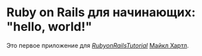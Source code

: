 # Ruby on Rails для начинающих: "hello, world!"
Это первое приложение для [*RubyonRailsTutorial*](http://www.railstutorial.org/) [Майкл Хартл](http://www.michaelhartl.com/).